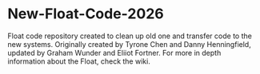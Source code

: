 # New-Float-Code-2026
Float code repository created to clean up old one and transfer code to the new systems. Originally created by Tyrone Chen and Danny Henningfield, updated by Graham Wunder and Eliiot Fortner.
For more in depth information about the Float, check the wiki.
